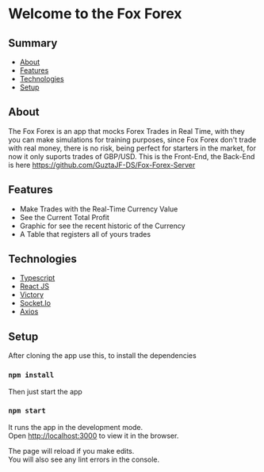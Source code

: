 # Welcome to the Fox Forex

## Summary

<!--ts-->
   * [About](#about)
   * [Features](#features)
   * [Technologies](#technologies)
   * [Setup](#setup)
<!--te-->

## About

The Fox Forex is an app that mocks Forex Trades in Real Time, with they you can make simulations for training purposes, since Fox Forex don't trade with real money, there is no risk, being perfect for starters in the market, for now it only suports trades of GBP/USD.
This is the Front-End, the Back-End is here https://github.com/GuztaJF-DS/Fox-Forex-Server

## Features

   * Make Trades with the Real-Time Currency Value 
   * See the Current Total Profit
   * Graphic for see the recent historic of the Currency
   * A Table that registers all of yours trades

## Technologies

- [Typescript](https://www.typescriptlang.org/)
- [React JS](https://reactjs.org/)
- [Victory](https://formidable.com/open-source/victory/)
- [Socket.Io](https://socket.io/)
- [Axios](https://github.com/axios/axios)

## Setup

After cloning the app use this, to install the dependencies 

### `npm install`

Then just start the app

### `npm start`

It runs the app in the development mode.\
Open [http://localhost:3000](http://localhost:3000) to view it in the browser.

The page will reload if you make edits.\
You will also see any lint errors in the console.
